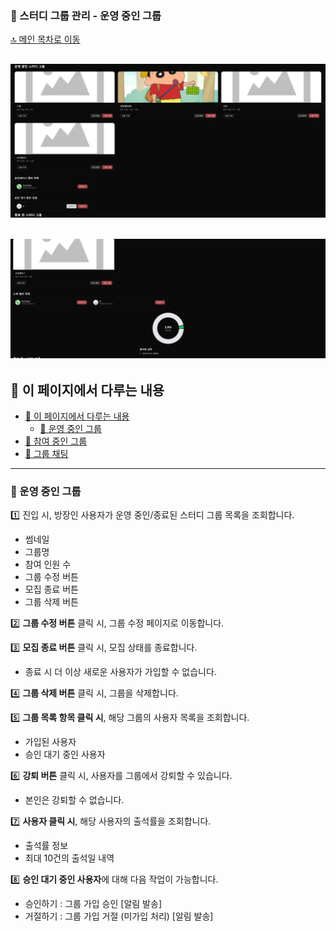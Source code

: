 ### 📂 스터디 그룹 관리 - 운영 중인 그룹

[🔝 메인 목차로 이동](../../README.md)

## ![../../Settings/image/운영중인그룹목록.PNG](../../Settings/image/운영중인그룹목록.PNG)
## ![../../Settings/image/그룹출석률조회.PNG](../../Settings/image/그룹출석률조회.PNG)



## 🧭 이 페이지에서 다루는 내용

- [🧭 이 페이지에서 다루는 내용](#-이-페이지에서-다루는-내용)
    - [🚋 운영 중인 그룹](#-qna)
- [👀 참여 중인 그룹](./join.md)
- [💬 그룹 채팅](./chat.md)

---

### 🚋 운영 중인 그룹

1️⃣ 진입 시, 방장인 사용자가 운영 중인/종료된 스터디 그룹 목록을 조회합니다.
- 썸네일
- 그룹명
- 참여 인원 수
- 그룹 수정 버튼
- 모집 종료 버튼
- 그룹 삭제 버튼

2️⃣ **그룹 수정 버튼** 클릭 시, 그룹 수정 페이지로 이동합니다.

3️⃣ **모집 종료 버튼** 클릭 시, 모집 상태를 종료합니다.
- 종료 시 더 이상 새로운 사용자가 가입할 수 없습니다.

4️⃣ **그룹 삭제 버튼** 클릭 시, 그룹을 삭제합니다.

5️⃣ **그룹 목록 항목 클릭 시**, 해당 그룹의 사용자 목록을 조회합니다.
- 가입된 사용자
- 승인 대기 중인 사용자

6️⃣ **강퇴 버튼** 클릭 시, 사용자를 그룹에서 강퇴할 수 있습니다.
- 본인은 강퇴할 수 없습니다.

7️⃣ **사용자 클릭 시**, 해당 사용자의 출석률을 조회합니다.
- 출석률 정보
- 최대 10건의 출석일 내역

8️⃣ **승인 대기 중인 사용자**에 대해 다음 작업이 가능합니다.
- 승인하기 : 그룹 가입 승인 [알림 발송]
- 거절하기 : 그룹 가입 거절 (미가입 처리) [알림 발송]
